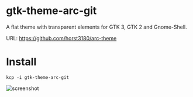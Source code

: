 gtk-theme-arc-git
==================
A flat theme with transparent elements for GTK 3, GTK 2 and Gnome-Shell.

URL: https://github.com/horst3180/arc-theme

# Install
```
kcp -i gtk-theme-arc-git
```

![screenshot](https://i.imgur.com/OaJ34Bi.png)
